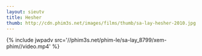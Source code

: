 ```yaml
---
layout: sieutv
title: Hesher
thumb: http://cdn.phim3s.net/images/films/thumb/sa-lay-hesher-2010.jpg
---
```

{% include jwpadv src='//phim3s.net/phim-le/sa-lay_8799/xem-phim//video.mp4' %}